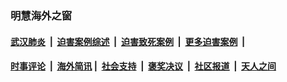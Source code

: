 
### 明慧海外之窗

####  [武汉肺炎](indexes/365.md?t=01030400) &nbsp;|&nbsp;  [迫害案例综述](indexes/328.md?t=01030400) &nbsp;|&nbsp; [迫害致死案例](indexes/277.md?t=01030400)  &nbsp;|&nbsp; [更多迫害案例](indexes/81.md?t=01030400)  &nbsp;|&nbsp; 
####  [时事评论](indexes/251.md?t=01030400) &nbsp;|&nbsp; [海外简讯](indexes/245.md?t=01030400)&nbsp;|&nbsp;  [社会支持](indexes/140.md?t=01030400) &nbsp;|&nbsp; [褒奖决议](indexes/282.md?t=01030400) &nbsp;|&nbsp; [社区报道](indexes/91.md?t=01030400)  &nbsp;|&nbsp; [天人之间](indexes/78.md?t=01030400) 

